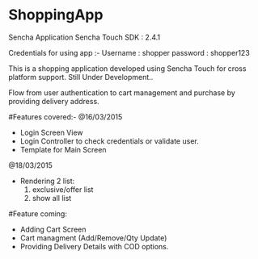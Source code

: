 # ShoppingApp
Sencha Application
Sencha Touch SDK : 2.4.1

Credentials for using app :-
Username : shopper
password : shopper123

This is a shopping application developed using Sencha Touch for cross platform support.
Still Under Development.. 

Flow from user authentication to cart management and purchase by providing delivery address.

#Features covered:-
@16/03/2015
- Login Screen View
- Login Controller to check credentials or validate  user.
- Template for Main Screen

@18/03/2015
- Rendering 2 list: 
  1) exclusive/offer list
  2) show all list


#Feature coming:

- Adding Cart Screen
- Cart managment (Add/Remove/Qty Update)
- Providing Delivery Details with COD options.

